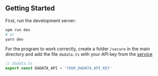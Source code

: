 ## Getting Started

First, run the development server:

```bash
npm run dev
# or
yarn dev
```
For the program to work correctly, create a folder `/secure` in the main directory and add the file `dadata.ts` with your API key from the [service](https://www.npmjs.com/package/react-dadata)
```javascript
// dadata.ts
export const DADATA_API = 'YOUR_DADATA_API_KEY'
```
